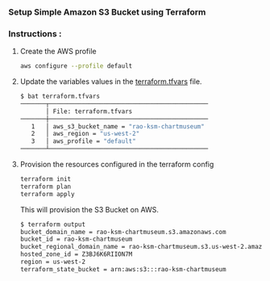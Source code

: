 ###  Setup Simple Amazon S3 Bucket using Terraform

### Instructions : 

1. Create the AWS profile 
    ```bash
    aws configure --profile default
    ```
1. Update the variables values in the [terraform.tfvars](terraform.tfvars) file. 
    ```bash
    $ bat terraform.tfvars 
    ───────┬────────────────────────────────────────────
           │ File: terraform.tfvars
    ───────┼────────────────────────────────────────────
       1   │ aws_s3_bucket_name = "rao-ksm-chartmuseum"
       2   │ aws_region = "us-west-2"
       3   │ aws_profile = "default"
    ───────┴────────────────────────────────────────────
    ```

1. Provision the resources configured in the terraform config
    ```bash
    terraform init 
    terraform plan
    terraform apply 
    ```
    This will provision the S3 Bucket on AWS.

    ```bash
    $ terraform output     
    bucket_domain_name = rao-ksm-chartmuseum.s3.amazonaws.com
    bucket_id = rao-ksm-chartmuseum
    bucket_regional_domain_name = rao-ksm-chartmuseum.s3.us-west-2.amazonaws.com
    hosted_zone_id = Z3BJ6K6RIION7M
    region = us-west-2
    terraform_state_bucket = arn:aws:s3:::rao-ksm-chartmuseum
    ```



